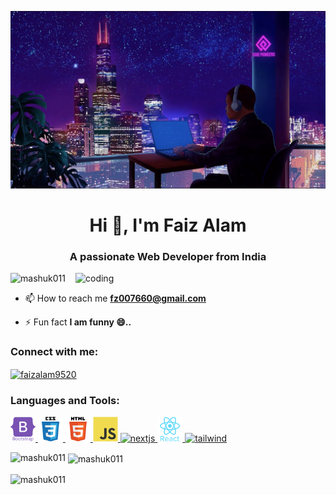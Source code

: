 ![logo](https://github.com/mashuk011/mashuk011/blob/main/Github%20banner.jpg)

<h1 align="center">Hi 👋, I'm Faiz Alam</h1>
<h3 align="center">A passionate Web Developer from India</h3>

<img align="right" width="400" src="https://fiverr-res.cloudinary.com/t_main1,q_auto,f_auto,q_auto,f_auto/gigs/188684782/original/c487f063a943e3c732a496d0a7827d208dca9eb5.jpg" alt="coding">

<p align="left"> <img src="https://komarev.com/ghpvc/?username=mashuk011&label=Profile%20views&color=0e75b6&style=flat" alt="mashuk011" /> </p>

- 📫 How to reach me **fz007660@gmail.com**

- ⚡ Fun fact **I am funny 😄..**

<h3 align="left">Connect with me:</h3>
<p align="left">
<a href="https://instagram.com/faizalam9520" target="blank"><img align="center" src="https://raw.githubusercontent.com/rahuldkjain/github-profile-readme-generator/master/src/images/icons/Social/instagram.svg" alt="faizalam9520" height="30" width="40" /></a>
</p>

<h3 align="left">Languages and Tools:</h3>
<p align="left"> <a href="https://getbootstrap.com" target="_blank" rel="noreferrer"> <img src="https://raw.githubusercontent.com/devicons/devicon/master/icons/bootstrap/bootstrap-plain-wordmark.svg" alt="bootstrap" width="40" height="40"/> </a> <a href="https://www.w3schools.com/css/" target="_blank" rel="noreferrer"> <img src="https://raw.githubusercontent.com/devicons/devicon/master/icons/css3/css3-original-wordmark.svg" alt="css3" width="40" height="40"/> </a> <a href="https://www.w3.org/html/" target="_blank" rel="noreferrer"> <img src="https://raw.githubusercontent.com/devicons/devicon/master/icons/html5/html5-original-wordmark.svg" alt="html5" width="40" height="40"/> </a> <a href="https://developer.mozilla.org/en-US/docs/Web/JavaScript" target="_blank" rel="noreferrer"> <img src="https://raw.githubusercontent.com/devicons/devicon/master/icons/javascript/javascript-original.svg" alt="javascript" width="40" height="40"/> </a> <a href="https://nextjs.org/" target="_blank" rel="noreferrer"> <img src="https://cdn.worldvectorlogo.com/logos/nextjs-2.svg" alt="nextjs" width="40" height="40"/> </a> <a href="https://reactjs.org/" target="_blank" rel="noreferrer"> <img src="https://raw.githubusercontent.com/devicons/devicon/master/icons/react/react-original-wordmark.svg" alt="react" width="40" height="40"/> </a> <a href="https://tailwindcss.com/" target="_blank" rel="noreferrer"> <img src="https://www.vectorlogo.zone/logos/tailwindcss/tailwindcss-icon.svg" alt="tailwind" width="40" height="40"/> </a> </p>

<p><img align="left" src="https://github-readme-stats.vercel.app/api/top-langs?username=mashuk011&show_icons=true&locale=en&layout=compact" alt="mashuk011" /></p>

<p>&nbsp;<img align="center" src="https://github-readme-stats.vercel.app/api?username=mashuk011&show_icons=true&locale=en" alt="mashuk011" /></p>

<p><img align="center" src="https://github-readme-streak-stats.herokuapp.com/?user=mashuk011&" alt="mashuk011" /></p>
